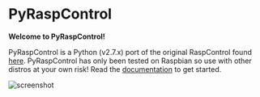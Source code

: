 # PyRaspControl

**Welcome to PyRaspControl!**

PyRaspControl is a Python (v2.7.x) port of the original RaspControl found [here](https://github.com/davidvuong/raspcontrol). PyRaspControl has only been tested on Raspbian so use with other distros at your own risk! Read the [documentation](docs/install.md) to get started.

![screenshot](http://i.imgur.com/Hk8i05y.png)
